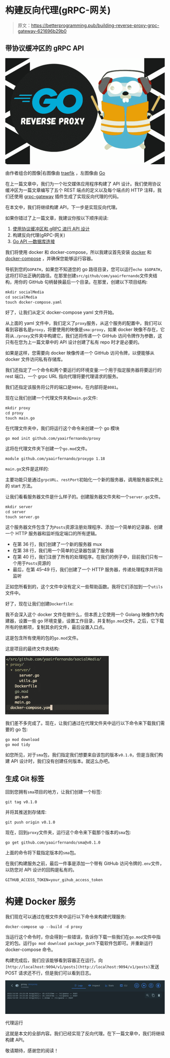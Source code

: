 # 构建反向代理(gRPC-网关)

> 原文：<https://betterprogramming.pub/building-reverse-proxy-grpc-gateway-621696b29b0>

## 带协议缓冲区的 gRPC API

![](img/5133d5dbf6cccbe9c70d778c4a204317.png)

由作者组合的图像|右图像由 [traefik](https://hub.docker.com/_/traefik) ，左图像由 [Go](https://go.dev/src/net/http/httputil/reverseproxy.go)

在上一篇文章中，我们为一个社交媒体应用程序构建了 API 设计。我们使用协议缓冲区为一篇文章编写了五个 REST 端点的定义以及每个端点的 HTTP 注释，我们还使用 [grpc-gateway](https://github.com/grpc-ecosystem/grpc-gateway) 插件生成了实现反向代理的代码。

在本文中，我们将继续构建 API，下一步是实现反向代理。

如果你错过了上一篇文章，我建议你按以下顺序阅读:

1.  [使用协议缓冲区和 gRPC 进行 API 设计](/go-api-design-with-protocol-buffers-and-grpc-991838e4852b)
2.  构建反向代理(gRPC-网关)
3.  [Go API —数据库连接](https://yairfernando.medium.com/go-api-database-connection-d47e463cea37)

我们将使用 docker 和 docker-compose，所以我建议首先安装 [docker](https://docs.docker.com/desktop/install/mac-install/) 和 [docker-compose](https://docs.docker.com/compose/install/#install-compose) ，并确保您能够运行容器。

导航到您的`GOPATH`，如果您不知道您的 go 路径目录，您可以运行`echo $GOPATH`，这将打印出正确的路径。在那里创建`src/github/com/yaairfernando`文件夹结构，用你的 GitHub 句柄替换最后一个目录。在那里，创建以下项目结构:

```
mkdir socialMedia
cd socialMedia
touch docker-compose.yaml
```

好了，让我们从定义 docker-compose yaml 文件开始。

从上面的 yaml 文件中，我们定义了`proxy`服务，从这个服务的配置中，我们可以看到容器名是`proxy`，将要使用的映像是`sma:proxy`，如果 docker 映像不存在，它将从`./proxy`文件夹中构建它，我们还将传递一个 GitHub 访问令牌作为参数，这只有在您为上一篇文章中的 API 设计创建了私有 repo 时才是必要的。

如果是这样，您需要向 docker 映像传递一个 GitHub 访问令牌，以便能够从 docker 文件访问私有存储库。

我们还指定了一个命令和两个要运行的环境变量:一个用于指定服务器将要运行的 rest 端口，一个 grpc URL 指向代理将要代理请求的服务。

我们还指定该服务将公开的端口是`9094`，在内部将是`8081`。

现在让我们创建一个代理文件夹和`main.go`文件:

```
mkdir proxy
cd proxy
touch main.go
```

在代理文件夹中，我们将运行这个命令来创建一个 go 模块

```
go mod init github.com/yaairfernando/proxy
```

这将在代理文件夹下创建一个`go.mod`文件。

```
module github.com/yaairfernando/proxygo 1.18
```

`main.go`文件是这样的:

主要功能只是通过`grpcURL`、`restPort`初始化一个新的服务器，调用服务器实例上的 start 方法。

让我们看看服务器文件是什么样子的。创建服务器文件夹和一个`server.go`文件。

```
mkdir server
cd server
touch server.go
```

这个服务器文件包含了为`Posts`资源注册处理程序、添加一个简单的记录器、创建一个 HTTP 服务器和监听指定端口的所有逻辑。

*   在第 36 行，我们创建了一个新的服务器 mux
*   在第 38 行，我们用一个简单的记录器包装了服务器
*   在第 40 行，我们注册了所有的处理程序。在我们的例子中，目前我们只有一个用于`Posts`资源的
*   最后，在第 45–49 行，我们创建了一个 HTTP 服务器，传递处理程序并开始监听

正如您所看到的，这个文件中没有定义一些帮助函数。我将它们添加到一个`utils`文件中。

好了，现在让我们创建`Dockerfile`:

我不会深入这个 docker 文件在做什么，但本质上它使用一个 Golang 映像作为构建器，设置一些 go 环境变量，设置工作目录，并复制`go.mod`文件。之后，它下载所有的依赖项，复制其余的文件，最后设置入口点。

这是包含所有使用的包的`go.mod`文件。

这是项目的最终文件夹结构:

![](img/015414dd4a82e02c1b38edd6e417489c.png)

我们差不多完成了。现在，让我们通过在代理文件夹中运行以下命令来下载我们需要的 go 包:

```
go mod download
go mod tidy
```

如您所见，对于`sma`包，我们指定我们想要来自该包的版本`v0.1.0`，但是当我们构建 API 设计时，我们没有创建任何版本。就这么办吧。

## 生成 Git 标签

回到您拥有`sma`项目的地方，让我们创建一个标签:

```
git tag v0.1.0
```

并将其推送到存储库:

```
git push origin v0.1.0
```

现在，回到`proxy`文件夹，运行这个命令来下载那个版本的`sma`包:

```
go get github.com/yaairfernando/sma@v0.1.0
```

上面的命令将下载指定版本的`sma`包。

在我们构建服务之前，最后一件事是添加一个带有 GitHub 访问令牌的`.env`文件，以防您对 API 设计的回购是私有的。

```
GITHUB_ACCESS_TOKEN=your_gihub_access_token
```

# 构建 Docker 服务

我们现在可以通过在根文件夹中运行以下命令来构建代理服务:

```
docker-compose up --build -d proxy
```

当运行这个命令时，你会得到一些错误，告诉你下载一些我们在`go.mod`文件中指定的包。运行`go mod download package_path`下载软件包即可。并重新运行 docker-compose 命令。

构建完成后，我们应该能够看到容器正在运行。向`[http://localhost:9094/v1/posts](http://localhost:9094/v1/posts)`发送 POST 请求还不行，但是我们可以看到日志。

![](img/cf1ff6d56a985fbeb2868447b3341584.png)

代理运行

这就是本文的全部内容。我们已经实现了反向代理。在下一篇文章中，我们将继续构建 API。

敬请期待，感谢您的阅读！